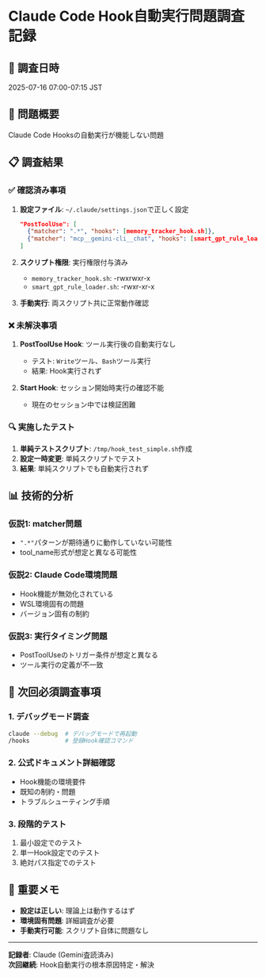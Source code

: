# Claude Code Hook自動実行問題調査記録

## 📅 調査日時
2025-07-16 07:00-07:15 JST

## 🚨 問題概要
Claude Code Hooksの自動実行が機能しない問題

## 📋 調査結果

### ✅ 確認済み事項
1. **設定ファイル**: `~/.claude/settings.json`で正しく設定
   ```json
   "PostToolUse": [
     {"matcher": ".*", "hooks": [memory_tracker_hook.sh]},
     {"matcher": "mcp__gemini-cli__chat", "hooks": [smart_gpt_rule_loader.sh]}
   ]
   ```

2. **スクリプト権限**: 実行権限付与済み
   - `memory_tracker_hook.sh`: -rwxrwxr-x
   - `smart_gpt_rule_loader.sh`: -rwxr-xr-x

3. **手動実行**: 両スクリプト共に正常動作確認

### ❌ 未解決事項
1. **PostToolUse Hook**: ツール実行後の自動実行なし
   - テスト: `Write`ツール、`Bash`ツール実行
   - 結果: Hook実行されず

2. **Start Hook**: セッション開始時実行の確認不能
   - 現在のセッション中では検証困難

### 🔍 実施したテスト
1. **単純テストスクリプト**: `/tmp/hook_test_simple.sh`作成
2. **設定一時変更**: 単純スクリプトでテスト
3. **結果**: 単純スクリプトでも自動実行されず

## 📊 技術的分析

### 仮説1: matcher問題
- `".*"`パターンが期待通りに動作していない可能性
- tool_name形式が想定と異なる可能性

### 仮説2: Claude Code環境問題  
- Hook機能が無効化されている
- WSL環境固有の問題
- バージョン固有の制約

### 仮説3: 実行タイミング問題
- PostToolUseのトリガー条件が想定と異なる
- ツール実行の定義が不一致

## 🎯 次回必須調査事項

### 1. デバッグモード調査
```bash
claude --debug  # デバッグモードで再起動
/hooks          # 登録Hook確認コマンド
```

### 2. 公式ドキュメント詳細確認
- Hook機能の環境要件
- 既知の制約・問題
- トラブルシューティング手順

### 3. 段階的テスト
1. 最小設定でのテスト
2. 単一Hook設定でのテスト  
3. 絶対パス指定でのテスト

## 📝 重要メモ
- **設定は正しい**: 理論上は動作するはず
- **環境固有問題**: 詳細調査が必要
- **手動実行可能**: スクリプト自体に問題なし

---
**記録者**: Claude (Gemini査読済み)  
**次回継続**: Hook自動実行の根本原因特定・解決
